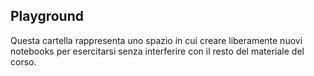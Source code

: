 ## Playground

Questa cartella rappresenta uno spazio in cui creare liberamente nuovi notebooks per esercitarsi senza interferire con il resto del materiale del corso.
